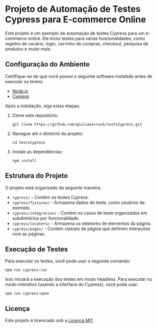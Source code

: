 # Projeto de Automação de Testes Cypress para E-commerce Online

Este projeto é um exemplo de automação de testes Cypress para um e-commerce online. Ele inclui testes para várias funcionalidades, como registro de usuário, login, carrinho de compras, checkout, pesquisa de produtos e muito mais.

## Configuração do Ambiente

Certifique-se de que você possui o seguinte software instalado antes de executar os testes:

- [Node.js](https://nodejs.org/)
- [Cypress](https://docs.cypress.io/guides/getting-started/installing-cypress)

Após a instalação, siga estas etapas:

1. Clone este repositório:

   ```
   git clone https://github.com/giuliaverruck/testsCypress.git
   ```

2. Navegue até o diretório do projeto:

   ```
   cd testsCypress
   ```

3. Instale as dependências:

   ```
   npm install
   ```

## Estrutura do Projeto

O projeto está organizado da seguinte maneira:

- `cypress/` - Contém os testes Cypress.
- `cypress/fixtures/` - Armazena dados de teste, como usuários de exemplo.
- `cypress/integration/` - Contém os casos de teste organizados em subdiretórios por funcionalidade.
- `cypress/locators/` - Armazena os seletores de elementos da página.
- `cypress/pages/` - Contém classes de página que definem interações com as páginas.

## Execução de Testes

Para executar os testes, você pode usar o seguinte comando:

```
npm run cypress:run
```

Isso iniciará a execução dos testes em modo headless. Para executar no modo interativo (usando a interface do Cypress), você pode usar:

```
npm run cypress:open
```

## Licença

Este projeto é licenciado sob a [Licença MIT](LICENSE).
